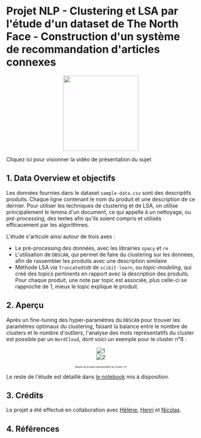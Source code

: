 # Projet NLP - Clustering et LSA par l'étude d'un dataset de The North Face - Construction d'un système de recommandation d'articles connexes

<p align='center'><img src='https://www.experience-outdoor.com/wp-content/uploads/2019/08/The-North-Face-marque-de-v%C3%AAtement-et-%C3%A9quipement-outdoor.jpg' width='200px'></p>

Cliquez ici pour visionner la vidéo de présentation du sujet

## 1. Data Overview et objectifs
Les données fournies dans le dataset `sample-data.csv` sont des descriptifs produits. Chaque ligne contenant le nom du produit et une description de ce dernier. 
Pour utiliser les techniques de clustering et de LSA, on utilise principalement le lemma d'un document, ce qui appelle à un nettoyage, ou *pré-processing*, des textes afin qu'ils soient compris et utilisés efficacement par les algorithmes.

L'étude s'articule ainsi autour de trois axes :
<ul>
  <li>Le pré-processing des données, avec les librairies <code>spacy</code> et <code>re</code></li>
  <li>L'utilisation de <code>DBSCAN</code>, qui permet de faire du clustering sur les données, afin de rassembler les produits avec une description similaire</li>
  <li>Méthode LSA via <code>TruncatedSVD</code> de <code>scikit-learn</code>, ou <i>topic-modeling</i>, qui créé des topics pertinents en rapport avec la description des produits.
    Pour chaque produit, une note par topic est associée, plus celle-ci se rapproche de 1, mieux le topic explique le produit.</li>
</ul>

## 2. Aperçu
Après un fine-tuning des hyper-paramètres du `DBSCAN` pour trouver les paramètres optimaux du clustering, faisant la balance entre le nombre de clusters et le nombre d'outliers, l'analyse des mots représentatifs du cluster est possible par un `WordCloud`, dont voici un exemple pour le cluster n°8 :
<p align='center'>
  <img src="https://i.ibb.co/7rNFhyY/1.png" alt="1" border="0">
  <br/>
  <img src="https://i.ibb.co/PrxCYmj/2.png" alt="2" border="0">
  <p align='center' style='font-size:6px'>Sample de produits représentatifs du Cluster n°8</p>
</p>

Le reste de l'étude est détaillé dans <a href='https://github.com/Chedeta/the_north_face_nlp/blob/main/NorthFace_final.ipynb'>le notebook</a> mis à disposition.

## 3. Crédits
Le projet a été effectué en collaboration avec <a href='https://github.com/Bebock'>Hélène</a>, <a href=''>Henri</a> et <a href='https://github.com/NBridelance'>Nicolas</a>.

## 4. Références

